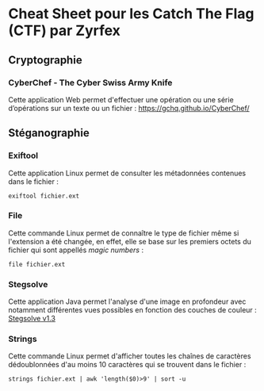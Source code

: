 # Cheat Sheet pour les Catch The Flag (CTF) par Zyrfex

## Cryptographie

### CyberChef - The Cyber Swiss Army Knife
Cette application Web permet d'effectuer une opération ou une série d’opérations sur un texte ou un fichier : 
https://gchq.github.io/CyberChef/

## Stéganographie

### Exiftool
Cette application Linux permet de consulter les métadonnées contenues dans le fichier : 
```
exiftool fichier.ext
```

### File
Cette commande Linux permet de connaître le type de fichier même si l'extension a été changée, en effet, elle se base sur les premiers octets du fichier qui sont appellés _magic numbers_ : 
```
file fichier.ext
```

### Stegsolve
Cette application Java permet l'analyse d'une image en profondeur avec notamment différentes vues possibles en fonction des couches de couleur : 
[Stegsolve v1.3](https://github.com/Zyrfex/CheatSheet/raw/main/Outils/Stegsolve%20v1.3.jar)

### Strings
Cette commande Linux permet d'afficher toutes les chaînes de caractères dédoublonnées d'au moins 10 caractères qui se trouvent dans le fichier : 
```
strings fichier.ext | awk 'length($0)>9' | sort -u
```
